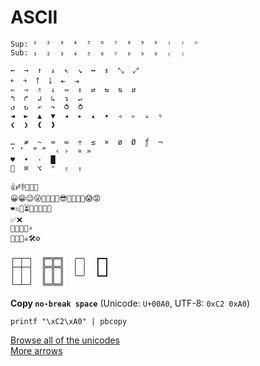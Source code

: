 # ASCII

```
Sup: ¹  ²  ³  ⁴  ⁵  ⁶  ⁷  ⁸  ⁹  ⁰  ⁽  ⁾  ⁿ
Sub: ₁  ₂  ₃  ₄  ₅  ₆  ₇  ₈  ₉  ₀  ₍  ₎

←  →  ↑  ↓  ↖  ↘  ↔  ↕  ⤡  ⤢
￩  ￫  ￪  ￬  ⇤  ⇥
⇐  ⇒  ⇑  ⇓  ⇔  ⇕  ⇄  ⇆  ⇅  ⇵
↰  ↱  ↲  ↳  ↴  ↵
↺  ↻  ↶  ↷  ⥀  ⥁
◄  ►  ▲  ▼  ◂  ▸  ▴  ▾  ◃  ▹  ▵  ▿
❮  ❯  ❰  ❱

…  ≠  ~  ≈  ∞  ÷  ≤  ×  ø  Ø  ƒ  ¬
’ ’  “ ”  ‹ ›  « »
♥  •  ·  █
  ⌘  ⌥  ⌃  ⇧  ⇪

👍👎🤙👊👋
😀😁😉😜🤔🤭🤫🙄😎🤓🥳🤩🤯😱😡
❤️⚠️🚧⏳💡💾📕📌🧨
✅❌
🚀🍺🍻🍾⚡️
🍒🧞‍🤖☠️🛠⚙️

┌─┬─┐  ╔═╦═╗  ╭─╮  ┏━┓
├─┼─┤  ╠═╬═╣  │ │  ┃ ┃
│ │ │  ║ ║ ║  ╰─╯  ┗━┛
└─┴─┘  ╚═╩═╝
```

**Copy `no-break space`** (Unicode: `U+00A0`, UTF-8: `0xC2 0xA0`)

```
printf "\xC2\xA0" | pbcopy
```

[Browse all of the unicodes](https://unicodes.jessetane.com/)  
[More arrows](https://www.alt-codes.net/arrow_alt_codes.php)
